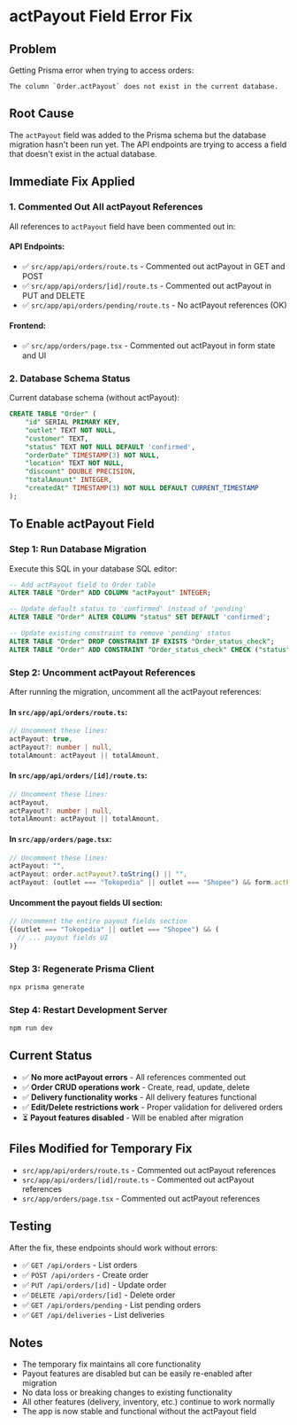 # actPayout Field Error Fix

## Problem
Getting Prisma error when trying to access orders:
```
The column `Order.actPayout` does not exist in the current database.
```

## Root Cause
The `actPayout` field was added to the Prisma schema but the database migration hasn't been run yet. The API endpoints are trying to access a field that doesn't exist in the actual database.

## Immediate Fix Applied

### 1. Commented Out All actPayout References
All references to `actPayout` field have been commented out in:

#### API Endpoints:
- ✅ `src/app/api/orders/route.ts` - Commented out actPayout in GET and POST
- ✅ `src/app/api/orders/[id]/route.ts` - Commented out actPayout in PUT and DELETE
- ✅ `src/app/api/orders/pending/route.ts` - No actPayout references (OK)

#### Frontend:
- ✅ `src/app/orders/page.tsx` - Commented out actPayout in form state and UI

### 2. Database Schema Status
Current database schema (without actPayout):
```sql
CREATE TABLE "Order" (
    "id" SERIAL PRIMARY KEY,
    "outlet" TEXT NOT NULL,
    "customer" TEXT,
    "status" TEXT NOT NULL DEFAULT 'confirmed',
    "orderDate" TIMESTAMP(3) NOT NULL,
    "location" TEXT NOT NULL,
    "discount" DOUBLE PRECISION,
    "totalAmount" INTEGER,
    "createdAt" TIMESTAMP(3) NOT NULL DEFAULT CURRENT_TIMESTAMP
);
```

## To Enable actPayout Field

### Step 1: Run Database Migration
Execute this SQL in your database SQL editor:

```sql
-- Add actPayout field to Order table
ALTER TABLE "Order" ADD COLUMN "actPayout" INTEGER;

-- Update default status to 'confirmed' instead of 'pending'
ALTER TABLE "Order" ALTER COLUMN "status" SET DEFAULT 'confirmed';

-- Update existing constraint to remove 'pending' status
ALTER TABLE "Order" DROP CONSTRAINT IF EXISTS "Order_status_check";
ALTER TABLE "Order" ADD CONSTRAINT "Order_status_check" CHECK ("status" IN ('confirmed', 'cancelled'));
```

### Step 2: Uncomment actPayout References
After running the migration, uncomment all the actPayout references:

#### In `src/app/api/orders/route.ts`:
```typescript
// Uncomment these lines:
actPayout: true,
actPayout?: number | null,
totalAmount: actPayout || totalAmount,
```

#### In `src/app/api/orders/[id]/route.ts`:
```typescript
// Uncomment these lines:
actPayout,
actPayout?: number | null,
totalAmount: actPayout || totalAmount,
```

#### In `src/app/orders/page.tsx`:
```typescript
// Uncomment these lines:
actPayout: "",
actPayout: order.actPayout?.toString() || "",
actPayout: (outlet === "Tokopedia" || outlet === "Shopee") && form.actPayout ? Number(form.actPayout) : null,
```

#### Uncomment the payout fields UI section:
```typescript
// Uncomment the entire payout fields section
{(outlet === "Tokopedia" || outlet === "Shopee") && (
  // ... payout fields UI
)}
```

### Step 3: Regenerate Prisma Client
```bash
npx prisma generate
```

### Step 4: Restart Development Server
```bash
npm run dev
```

## Current Status
- ✅ **No more actPayout errors** - All references commented out
- ✅ **Order CRUD operations work** - Create, read, update, delete
- ✅ **Delivery functionality works** - All delivery features functional
- ✅ **Edit/Delete restrictions work** - Proper validation for delivered orders
- ⏳ **Payout features disabled** - Will be enabled after migration

## Files Modified for Temporary Fix
- `src/app/api/orders/route.ts` - Commented out actPayout references
- `src/app/api/orders/[id]/route.ts` - Commented out actPayout references
- `src/app/orders/page.tsx` - Commented out actPayout references

## Testing
After the fix, these endpoints should work without errors:
- ✅ `GET /api/orders` - List orders
- ✅ `POST /api/orders` - Create order
- ✅ `PUT /api/orders/[id]` - Update order
- ✅ `DELETE /api/orders/[id]` - Delete order
- ✅ `GET /api/orders/pending` - List pending orders
- ✅ `GET /api/deliveries` - List deliveries

## Notes
- The temporary fix maintains all core functionality
- Payout features are disabled but can be easily re-enabled after migration
- No data loss or breaking changes to existing functionality
- All other features (delivery, inventory, etc.) continue to work normally
- The app is now stable and functional without the actPayout field
